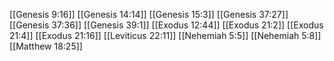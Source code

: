 [[Genesis 9:16]]
[[Genesis 14:14]]
[[Genesis 15:3]]
[[Genesis 37:27]]
[[Genesis 37:36]]
[[Genesis 39:1]]
[[Exodus 12:44]]
[[Exodus 21:2]]
[[Exodus 21:4]]
[[Exodus 21:16]]
[[Leviticus 22:11]]
[[Nehemiah 5:5]]
[[Nehemiah 5:8]]
[[Matthew 18:25]]
